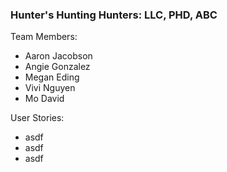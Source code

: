 ### Hunter's Hunting Hunters: LLC, PHD, ABC

Team Members:
* Aaron Jacobson
* Angie Gonzalez
* Megan Eding
* Vivi Nguyen
* Mo David

User Stories:
* asdf
* asdf
* asdf
